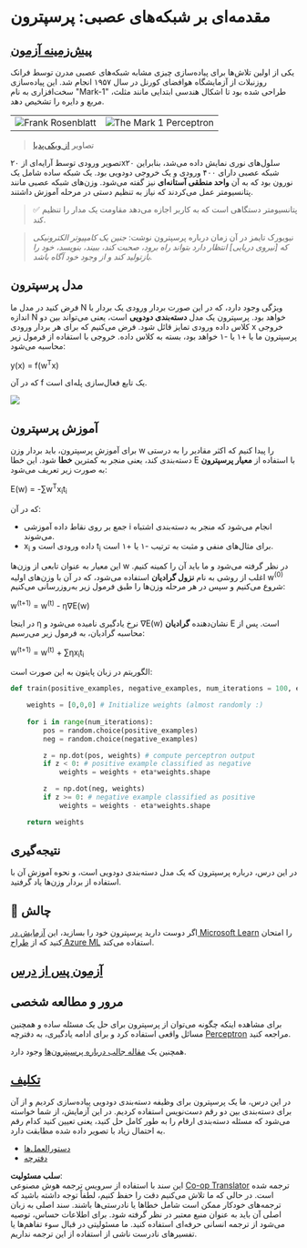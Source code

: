 <!--
CO_OP_TRANSLATOR_METADATA:
{
  "original_hash": "0c37770bba4fff3c71dc00eb261ee61b",
  "translation_date": "2025-08-24T10:42:20+00:00",
  "source_file": "lessons/3-NeuralNetworks/03-Perceptron/README.md",
  "language_code": "fa"
}
-->
# مقدمه‌ای بر شبکه‌های عصبی: پرسپترون

## [پیش‌زمینه آزمون](https://ff-quizzes.netlify.app/en/ai/quiz/5)

یکی از اولین تلاش‌ها برای پیاده‌سازی چیزی مشابه شبکه‌های عصبی مدرن توسط فرانک روزنبلات از آزمایشگاه هوافضای کورنل در سال ۱۹۵۷ انجام شد. این پیاده‌سازی سخت‌افزاری به نام "Mark-1" طراحی شده بود تا اشکال هندسی ابتدایی مانند مثلث، مربع و دایره را تشخیص دهد.

|      |      |
|--------------|-----------|
|<img src='images/Rosenblatt-wikipedia.jpg' alt='Frank Rosenblatt'/> | <img src='images/Mark_I_perceptron_wikipedia.jpg' alt='The Mark 1 Perceptron' />|

> تصاویر [از ویکی‌پدیا](https://en.wikipedia.org/wiki/Perceptron)

تصویر ورودی توسط آرایه‌ای از ۲۰x۲۰ سلول‌های نوری نمایش داده می‌شد، بنابراین شبکه عصبی دارای ۴۰۰ ورودی و یک خروجی دودویی بود. یک شبکه ساده شامل یک نورون بود که به آن **واحد منطقی آستانه‌ای** نیز گفته می‌شود. وزن‌های شبکه عصبی مانند پتانسیومتر عمل می‌کردند که نیاز به تنظیم دستی در مرحله آموزش داشتند.

> ✅ پتانسیومتر دستگاهی است که به کاربر اجازه می‌دهد مقاومت یک مدار را تنظیم کند.

> نیویورک تایمز در آن زمان درباره پرسپترون نوشت: *جنین یک کامپیوتر الکترونیکی که [نیروی دریایی] انتظار دارد بتواند راه برود، صحبت کند، ببیند، بنویسد، خود را بازتولید کند و از وجود خود آگاه باشد.*

## مدل پرسپترون

فرض کنید در مدل ما N ویژگی وجود دارد، که در این صورت بردار ورودی یک بردار با اندازه N خواهد بود. پرسپترون یک مدل **دسته‌بندی دودویی** است، یعنی می‌تواند بین دو کلاس داده ورودی تمایز قائل شود. فرض می‌کنیم که برای هر بردار ورودی x خروجی پرسپترون ما یا +۱ یا -۱ خواهد بود، بسته به کلاس داده. خروجی با استفاده از فرمول زیر محاسبه می‌شود:

y(x) = f(w<sup>T</sup>x)

که در آن f یک تابع فعال‌سازی پله‌ای است.

<img src="images/activation-func.png"/>

## آموزش پرسپترون

برای آموزش پرسپترون، باید بردار وزن w را پیدا کنیم که اکثر مقادیر را به درستی دسته‌بندی کند، یعنی منجر به کمترین **خطا** شود. این خطا E با استفاده از **معیار پرسپترون** به صورت زیر تعریف می‌شود:

E(w) = -∑w<sup>T</sup>x<sub>i</sub>t<sub>i</sub>

که در آن:

* جمع بر روی نقاط داده آموزشی i انجام می‌شود که منجر به دسته‌بندی اشتباه می‌شوند.
* x<sub>i</sub> داده ورودی است و t<sub>i</sub> برای مثال‌های منفی و مثبت به ترتیب -۱ یا +۱ است.

این معیار به عنوان تابعی از وزن‌ها w در نظر گرفته می‌شود و ما باید آن را کمینه کنیم. اغلب از روشی به نام **نزول گرادیان** استفاده می‌شود، که در آن با وزن‌های اولیه w<sup>(0)</sup> شروع می‌کنیم و سپس در هر مرحله وزن‌ها را طبق فرمول زیر به‌روزرسانی می‌کنیم:

w<sup>(t+1)</sup> = w<sup>(t)</sup> - η∇E(w)

در اینجا η نرخ یادگیری نامیده می‌شود و ∇E(w) نشان‌دهنده **گرادیان** E است. پس از محاسبه گرادیان، به فرمول زیر می‌رسیم:

w<sup>(t+1)</sup> = w<sup>(t)</sup> + ∑ηx<sub>i</sub>t<sub>i</sub>

الگوریتم در زبان پایتون به این صورت است:

```python
def train(positive_examples, negative_examples, num_iterations = 100, eta = 1):

    weights = [0,0,0] # Initialize weights (almost randomly :)
        
    for i in range(num_iterations):
        pos = random.choice(positive_examples)
        neg = random.choice(negative_examples)

        z = np.dot(pos, weights) # compute perceptron output
        if z < 0: # positive example classified as negative
            weights = weights + eta*weights.shape

        z  = np.dot(neg, weights)
        if z >= 0: # negative example classified as positive
            weights = weights - eta*weights.shape

    return weights
```

## نتیجه‌گیری

در این درس، درباره پرسپترون که یک مدل دسته‌بندی دودویی است، و نحوه آموزش آن با استفاده از بردار وزن‌ها یاد گرفتید.

## 🚀 چالش

اگر دوست دارید پرسپترون خود را بسازید، این [آزمایش در Microsoft Learn](https://docs.microsoft.com/en-us/azure/machine-learning/component-reference/two-class-averaged-perceptron?WT.mc_id=academic-77998-cacaste) را امتحان کنید که از [طراح Azure ML](https://docs.microsoft.com/en-us/azure/machine-learning/concept-designer?WT.mc_id=academic-77998-cacaste) استفاده می‌کند.

## [آزمون پس از درس](https://ff-quizzes.netlify.app/en/ai/quiz/6)

## مرور و مطالعه شخصی

برای مشاهده اینکه چگونه می‌توان از پرسپترون برای حل یک مسئله ساده و همچنین مسائل واقعی استفاده کرد و برای ادامه یادگیری، به دفترچه [Perceptron](../../../../../lessons/3-NeuralNetworks/03-Perceptron/Perceptron.ipynb) مراجعه کنید.

همچنین یک [مقاله جالب درباره پرسپترون‌ها](https://towardsdatascience.com/what-is-a-perceptron-basics-of-neural-networks-c4cfea20c590) وجود دارد.

## [تکلیف](lab/README.md)

در این درس، ما یک پرسپترون برای وظیفه دسته‌بندی دودویی پیاده‌سازی کردیم و از آن برای دسته‌بندی بین دو رقم دست‌نویس استفاده کردیم. در این آزمایش، از شما خواسته می‌شود که مسئله دسته‌بندی ارقام را به طور کامل حل کنید، یعنی تعیین کنید کدام رقم به احتمال زیاد با تصویر داده شده مطابقت دارد.

* [دستورالعمل‌ها](lab/README.md)
* [دفترچه](../../../../../lessons/3-NeuralNetworks/03-Perceptron/lab/PerceptronMultiClass.ipynb)

**سلب مسئولیت**:  
این سند با استفاده از سرویس ترجمه هوش مصنوعی [Co-op Translator](https://github.com/Azure/co-op-translator) ترجمه شده است. در حالی که ما تلاش می‌کنیم دقت را حفظ کنیم، لطفاً توجه داشته باشید که ترجمه‌های خودکار ممکن است شامل خطاها یا نادرستی‌ها باشند. سند اصلی به زبان اصلی آن باید به عنوان منبع معتبر در نظر گرفته شود. برای اطلاعات حساس، توصیه می‌شود از ترجمه انسانی حرفه‌ای استفاده کنید. ما مسئولیتی در قبال سوء تفاهم‌ها یا تفسیرهای نادرست ناشی از استفاده از این ترجمه نداریم.